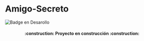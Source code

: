 # Amigo-Secreto
![Badge en Desarollo](https://img.shields.io/badge/STATUS-EN%20DESAROLLO-green)

<h4 align="center">
:construction: Proyecto en construcción :construction:
</h4>
